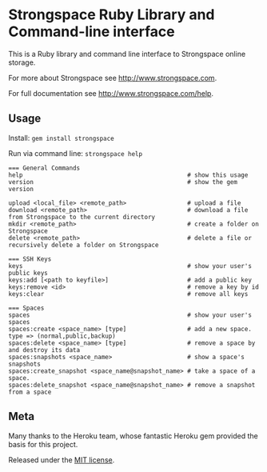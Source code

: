 Strongspace Ruby Library and Command-line interface
===================================================

This is a Ruby library and command line interface to Strongspace online storage.

For more about Strongspace see <http://www.strongspace.com>.

For full documentation see <http://www.strongspace.com/help>.


Usage
-----

Install:
    `gem install strongspace`

Run via command line:
`strongspace help`

    === General Commands
    help                                              # show this usage
    version                                           # show the gem version

    upload <local_file> <remote_path>                 # upload a file
    download <remote_path>                            # download a file from Strongspace to the current directory
    mkdir <remote_path>                               # create a folder on Strongspace
    delete <remote_path>                              # delete a file or recursively delete a folder on Strongspace

    === SSH Keys
    keys                                              # show your user's public keys
    keys:add [<path to keyfile>]                      # add a public key
    keys:remove <id>                                  # remove a key by id
    keys:clear                                        # remove all keys

    === Spaces
    spaces                                            # show your user's spaces
    spaces:create <space_name> [type]                 # add a new space. type => (normal,public,backup)
    spaces:delete <space_name> [type]                 # remove a space by and destroy its data
    spaces:snapshots <space_name>                     # show a space's snapshots
    spaces:create_snapshot <space_name@snapshot_name> # take a space of a space.
    spaces:delete_snapshot <space_name@snapshot_name> # remove a snapshot from a space





Meta
-----

Many thanks to the Heroku team, whose fantastic Heroku gem provided the basis for this project.

Released under the [MIT license](http://www.opensource.org/licenses/mit-license.php).
